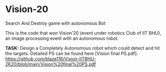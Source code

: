 # Vision-20
Search And Destroy game with autonomous Bot

This is the code that won Vision'20 (event under robotics Club of IIT BHU), an image processing event with an autonomous robot.

**TASK:**
Design a Completely Autonomous robot which could detect and hit the targets. Detailed PS can be found here [Vision final PS.pdf]: https://github.com/blaze116/Vision-IITBHU-2K20/blob/main/Vision%20final%20PS.pdf






